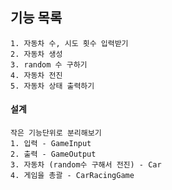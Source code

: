 ## 기능 목록

    1. 자동차 수, 시도 횟수 입력받기
    2. 자동차 생성
    3. random 수 구하기
    4. 자동차 전진
    5. 자동차 상태 출력하기

#### 설계

    작은 기능단위로 분리해보기
    1. 입력 - GameInput
    2. 출력 - GameOutput
    3. 자동차 (random수 구해서 전진) - Car
    4. 게임을 총괄 - CarRacingGame